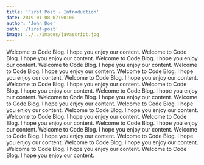 ```yaml
---
title: 'First Post - Introduction'
date: 2019-01-08 07:00:00
author: 'John Doe'
path: '/first-post'
image: ../../images/javascript.jpg
---
```


Welcome to Code Blog. I hope you enjoy our content. Welcome to Code Blog. I hope you enjoy our content. Welcome to Code Blog. I hope you enjoy our content. Welcome to Code Blog. I hope you enjoy our content. Welcome to Code Blog. I hope you enjoy our content. Welcome to Code Blog. I hope you enjoy our content. Welcome to Code Blog. I hope you enjoy our content. Welcome to Code Blog. I hope you enjoy our content. Welcome to Code Blog. I hope you enjoy our content. Welcome to Code Blog. I hope you enjoy our content. Welcome to Code Blog. I hope you enjoy our content. Welcome to Code Blog. I hope you enjoy our content. Welcome to Code Blog. I hope you enjoy our content. Welcome to Code Blog. I hope you enjoy our content. Welcome to Code Blog. I hope you enjoy our content. Welcome to Code Blog. I hope you enjoy our content. Welcome to Code Blog. I hope you enjoy our content. Welcome to Code Blog. I hope you enjoy our content. Welcome to Code Blog. I hope you enjoy our content. Welcome to Code Blog. I hope you enjoy our content. Welcome to Code Blog. I hope you enjoy our content. Welcome to Code Blog. I hope you enjoy our content. Welcome to Code Blog. I hope you enjoy our content. 